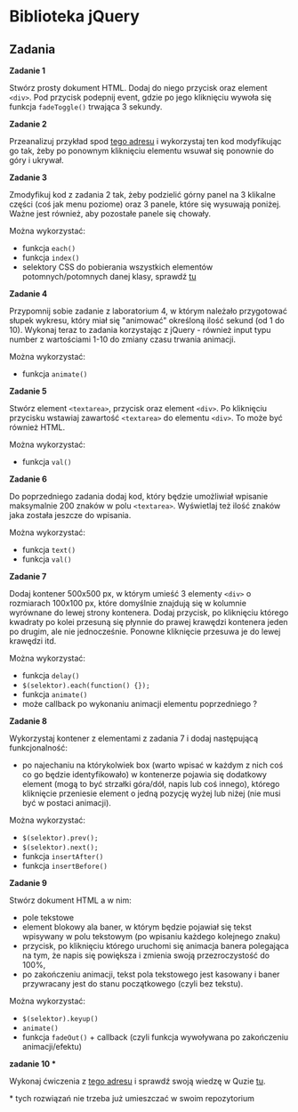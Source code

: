 # Biblioteka jQuery

## Zadania

__Zadanie 1__

Stwórz prosty dokument HTML. Dodaj do niego przycisk oraz element `<div>`. Pod przycisk podepnij event, gdzie po jego kliknięciu wywoła się funkcja `fadeToggle()` trwająca 3 sekundy.

__Zadanie 2__

Przeanalizuj przykład spod [tego adresu](https://www.w3schools.com/jquery/tryit.asp?filename=tryjquery_slide_down) i wykorzystaj ten kod modyfikując go tak, żeby po ponownym kliknięciu elementu wsuwał się ponownie do góry i ukrywał.

__Zadanie 3__

Zmodyfikuj kod z zadania 2 tak, żeby podzielić górny panel na 3 klikalne części (coś jak menu poziome) oraz 3 panele, które się wysuwają poniżej. Ważne jest również, aby pozostałe panele się chowały.

Można wykorzystać:

* funkcja `each()`
* funkcja `index()`
* selektory CSS do pobierania wszystkich elementów potomnych/potomnych danej klasy, sprawdź [tu](http://www.kurshtml.edu.pl/css/selektory.html)

__Zadanie 4__

Przypomnij sobie zadanie z laboratorium 4, w którym należało przygotować słupek wykresu, który miał się "animować" określoną ilość sekund (od 1 do 10). Wykonaj teraz to zadania korzystając z jQuery - również input typu number z wartościami 1-10 do zmiany czasu trwania animacji.

Można wykorzystać:
* funkcja `animate()`

__Zadanie 5__

Stwórz element `<textarea>`, przycisk oraz element `<div>`. Po kliknięciu przycisku wstawiaj zawartość `<textarea>` do elementu `<div>`. To może być również HTML.

Można wykorzystać:
* funkcja `val()`

__Zadanie 6__

Do poprzedniego zadania dodaj kod, który będzie umożliwiał wpisanie maksymalnie 200 znaków w polu `<textarea>`. Wyświetlaj też ilość znaków jaka została jeszcze do wpisania.

Można wykorzystać:
* funkcja `text()`
* funkcja `val()`

__Zadanie 7__

Dodaj kontener 500x500 px, w którym umieść 3 elementy `<div>` o rozmiarach 100x100 px, które domyślnie znajdują się w kolumnie wyrównane do lewej strony kontenera. Dodaj przycisk, po kliknięciu którego kwadraty po kolei przesuną się płynnie do prawej krawędzi kontenera jeden po drugim, ale nie jednocześnie. Ponowne kliknięcie przesuwa je do lewej krawędzi itd.

Można wykorzystać:
* funkcja `delay()`
* `$(selektor).each(function() {});`
* funkcja `animate()`
* może callback po wykonaniu animacji elementu poprzedniego ?

__Zadanie 8__

Wykorzystaj kontener z elementami z zadania 7 i dodaj następującą funkcjonalność:
* po najechaniu na którykolwiek box (warto wpisać w każdym z nich coś co go będzie identyfikowało) w kontenerze pojawia się dodatkowy element (mogą to być strzałki góra/dół, napis lub coś innego), którego kliknięcie przeniesie element o jedną pozycję wyżej lub niżej (nie musi być w postaci animacji).

Można wykorzystać:
* `$(selektor).prev();`
* `$(selektor).next();`
* funkcja `insertAfter()`
* funkcja `insertBefore()`

__Zadanie 9__

Stwórz dokument HTML a w nim:
* pole tekstowe
* element blokowy ala baner, w którym będzie pojawiał się tekst wpisywany w polu tekstowym (po wpisaniu każdego kolejnego znaku)
* przycisk, po kliknięciu którego uruchomi się animacja banera polegająca na tym, że napis się powiększa i zmienia swoją przezroczystość do 100%, 
* po zakończeniu animacji, tekst pola tekstowego jest kasowany i baner przywracany jest do stanu początkowego (czyli bez tekstu).

Można wykorzystać:
* `$(selektor).keyup()`
* `animate()`
* funkcja `fadeOut()` + callback (czyli funkcja wywoływana po zakończeniu animacji/efektu)

__zadanie 10 *__

Wykonaj ćwiczenia z [tego adresu](https://www.w3schools.com/jquery/jquery_exercises.asp) i sprawdź swoją wiedzę w Quzie [tu](https://www.w3schools.com/jquery/jquery_quiz.asp).

\* tych rozwiązań nie trzeba już umieszczać w swoim repozytorium
